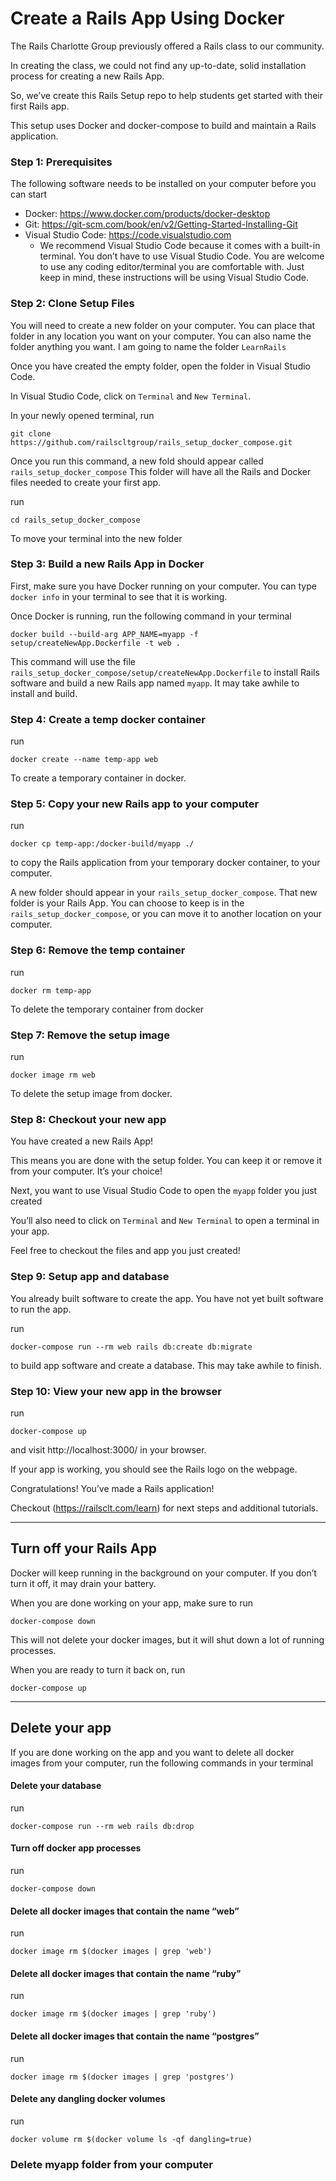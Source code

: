 # Create a Rails App Using Docker
The Rails Charlotte Group previously offered a Rails class to our community.

In creating the class, we could not find any up-to-date, solid installation process for creating a new Rails App.  

So, we’ve create this Rails Setup repo to help students get started with their first Rails app.

This setup uses Docker and docker-compose to build and maintain a Rails application.

### Step 1: Prerequisites
The following software needs to be installed on your computer before you can start
* Docker: https://www.docker.com/products/docker-desktop
* Git: https://git-scm.com/book/en/v2/Getting-Started-Installing-Git
* Visual Studio Code: https://code.visualstudio.com
  * We recommend Visual Studio Code because it comes with a built-in terminal.  You don’t have to use Visual Studio Code.  You are welcome to use any coding editor/terminal  you are comfortable with.  Just keep in mind, these instructions will be using Visual Studio Code.

### Step 2: Clone Setup Files
You will need to create a new folder on your computer.  You can place that folder in any location you want on your computer.  You can also name the folder anything you want.  I am going to name the folder `LearnRails`

Once you have created the empty folder, open the folder in Visual Studio Code.

In Visual Studio Code, click on `Terminal` and `New Terminal`.

In your newly opened terminal, run
```
git clone https://github.com/railscltgroup/rails_setup_docker_compose.git
```
Once you run this command, a new fold should appear called `rails_setup_docker_compose` This folder will have all the Rails and Docker files needed to create your first app.

run
```
cd rails_setup_docker_compose
```
To move your terminal into the new folder

### Step 3: Build a new Rails App in Docker
First, make sure you have Docker running on your computer.   You can type `docker info` in your terminal to see that it is working.

Once Docker is running, run the following command in your terminal
```
docker build --build-arg APP_NAME=myapp -f setup/createNewApp.Dockerfile -t web .
```
This command will use the file `rails_setup_docker_compose/setup/createNewApp.Dockerfile` to install Rails software and build a new Rails app named `myapp`.  It may take awhile to install and build.

### Step 4: Create a temp docker container
run
```
docker create --name temp-app web
```
To create a temporary container in docker.

### Step 5: Copy your new Rails app to your computer
run
```
docker cp temp-app:/docker-build/myapp ./
```
to copy the Rails application from your temporary docker container, to your computer.

A new folder should appear in your `rails_setup_docker_compose`.  That new folder is your Rails App.  You can choose to keep is in the `rails_setup_docker_compose`, or you can move it to another location on your computer.

### Step 6: Remove the temp container
run
```
docker rm temp-app
```
To delete the temporary container from docker

### Step 7: Remove the setup image
run
```
docker image rm web
```
To delete the setup image from docker.

### Step 8: Checkout your new app
You have created a new Rails App!

This means you are done with the setup folder.  You can keep it or remove it from your computer.  It’s your choice!

Next, you want to use Visual Studio Code to open the `myapp` folder you just created

You’ll also need to click on `Terminal` and `New Terminal` to open a terminal in your app.

Feel free to checkout the files and app you just created!

### Step 9: Setup app and database
You already built software to create the app.  You have not yet built software to run the app.

run
```
docker-compose run --rm web rails db:create db:migrate
```
to build app software and create a database. This may take awhile to finish.

### Step 10: View your new app in the browser
run
```
docker-compose up
```
and visit http://localhost:3000/ in your browser.  

If your app is working, you should see the Rails logo on the webpage.

Congratulations! You’ve made a Rails application!

Checkout (https://railsclt.com/learn) for next steps and additional tutorials.

-------------

## Turn off your Rails App
Docker will keep running in the background on your computer.  If you don’t turn it off, it may drain your battery.  

When you are done working on your app, make sure to run
```
docker-compose down
```
This will not delete your docker images, but it will shut down a lot of running processes.

When you are ready to turn it back on, run
```
docker-compose up
```

-----
## Delete your app
If you are done working on the app and you want to delete all docker images from your computer, run the following commands in your terminal

#### Delete your database
run
```
docker-compose run --rm web rails db:drop
```

#### Turn off docker app processes
run
```
docker-compose down
```

#### Delete all docker images that contain the name “web”
run
```
docker image rm $(docker images | grep 'web')
```

#### Delete all docker images that contain the name “ruby”
run
```
docker image rm $(docker images | grep 'ruby')
```

#### Delete all docker images that contain the name “postgres”
run
```
docker image rm $(docker images | grep 'postgres')
```

#### Delete any dangling docker volumes
run
```
docker volume rm $(docker volume ls -qf dangling=true)
```

### Delete myapp folder from your computer
